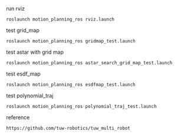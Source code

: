 run rviz

```
roslaunch motion_planning_ros rviz.launch
```

test grid_map

```
roslaunch motion_planning_ros gridmap_test.launch
```

test astar with grid map

```
roslaunch motion_planning_ros astar_search_grid_map_test.launch
```

test esdf_map

```
roslaunch motion_planning_ros esdfmap_test.launch
```

test polynomial_traj

```
roslaunch motion_planning_ros polynomial_traj_test.launch
```

reference

```
https://github.com/tuw-robotics/tuw_multi_robot
```

